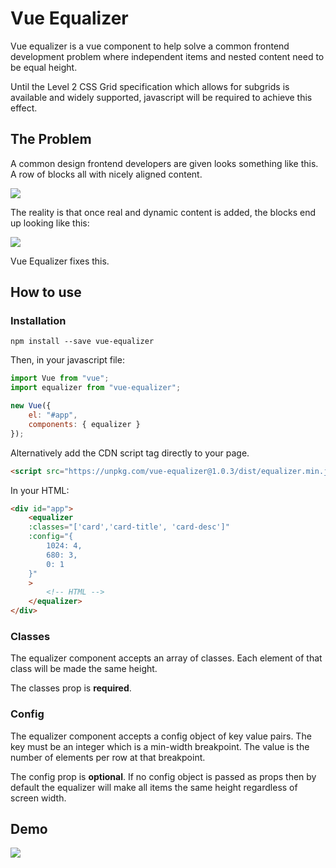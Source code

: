 # Vue Equalizer

Vue equalizer is a vue component to help solve a common frontend development problem where independent items and nested content need to be equal height.

Until the Level 2 CSS Grid specification which allows for subgrids is available and widely supported, javascript will be required to achieve this effect.

## The Problem

A common design frontend developers are given looks something like this. A row of blocks all with nicely aligned content.

![](https://www.dropbox.com/s/u5rfpf9j4as6mp0/design.png?raw=true)

The reality is that once real and dynamic content is added, the blocks end up looking like this:

![](https://www.dropbox.com/s/j0bizafvizpw424/reality.png?raw=true)

Vue Equalizer fixes this.

## How to use

### Installation

```
npm install --save vue-equalizer
```

Then, in your javascript file:

```js
import Vue from "vue";
import equalizer from "vue-equalizer";

new Vue({
    el: "#app",
    components: { equalizer }
});
```

Alternatively add the CDN script tag directly to your page.

```html
<script src="https://unpkg.com/vue-equalizer@1.0.3/dist/equalizer.min.js"></script>
```

In your HTML:

```html
<div id="app">
    <equalizer
    :classes="['card','card-title', 'card-desc']"
    :config="{
        1024: 4,
        680: 3,
        0: 1
    }"
    >
        <!-- HTML -->
    </equalizer>
</div>
```

### Classes

The equalizer component accepts an array of classes. Each element of that class will be made the same height.

The classes prop is **required**.

### Config

The equalizer component accepts a config object of key value pairs. The key must be an integer which is a min-width breakpoint. The value is the number of elements per row at that breakpoint.

The config prop is **optional**. If no config object is passed as props then by default the equalizer will make all items the same height regardless of screen width.

## Demo

![](https://www.dropbox.com/s/exqqfy1npnsmoua/equalizer.gif?raw=true)
